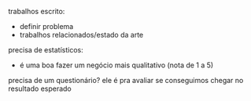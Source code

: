 trabalhos escrito:
- definir problema
- trabalhos relacionados/estado da arte

precisa de estatísticos:
- é uma boa fazer um negócio mais qualitativo (nota de 1 a 5)

precisa de um questionário? ele é pra avaliar se conseguimos chegar no resultado esperado


